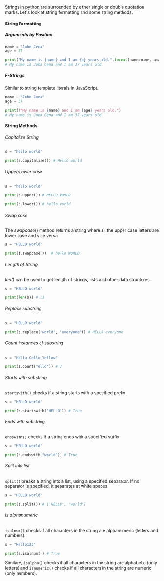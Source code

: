 Strings in python are surrounded by either single or double quotation marks. Let's look at string formatting and some string methods.

#### String Formatting
##### Arguments by Position
```py
name = "John Cena"
age = 37

print("My name is {name} and I am {a} years old.".format(name=name, a=age))
# My name is John Cena and I am 37 years old.
```

##### F-Strings
Similar to string template literals in JavaScript.
```py
name = "John Cena"
age = 37

print(f"My name is {name} and I am {age} years old.")
# My name is John Cena and I am 37 years old.
```

#### String Methods
###### Capitalize String
```py
s = "hello world"

print(s.capitalize()) # Hello world
```

###### Upper/Lower case
```py
s = "hello world"

print(s.upper()) # HELLO WORLD

print(s.lower()) # hello world
```

###### Swap case
The _swapcase_() method returns a string where all the upper case letters are lower case and vice versa
```py
s = "HELLO world"

print(s.swapcase())  # hello WORLD
```

###### Length of String
*len()* can be used to get length of strings, lists and other data structures.
```py
s = "HELLO world"

print(len(s)) # 11
```

###### Replace substring
```py
s = "HELLO world"

print(s.replace("world", "everyone")) # HELLO everyone
```

###### Count instances of substring
```py
s = "Hello Cello Yellow"

print(s.count("ello")) # 3
```

###### Starts with substring
`startswith()` checks if a string starts with a specified prefix.
```py
s = "HELLO world"

print(s.startswith("HELLO")) # True
```

###### Ends with substring
`endswith()` checks if a string ends with a specified suffix.
```py
s = "HELLO world"

print(s.endswith("world")) # True
```

###### Split into list
`split()` breaks a string into a list, using a specified separator. If no separator is specified, it separates at white spaces.
```py
s = "HELLO world"

print(s.split()) # ['HELLO', 'world']
```

###### Is alphanumeric
`isalnum()` checks if all characters in the string are alphanumeric (letters and numbers).
```py
s = "Hello123"

print(s.isalnum()) # True
```
Similary, `isalpha()` checks if all characters in the string are alphabetic (only letters) and `isnumeric()` checks if all characters in the string are numeric (only numbers).